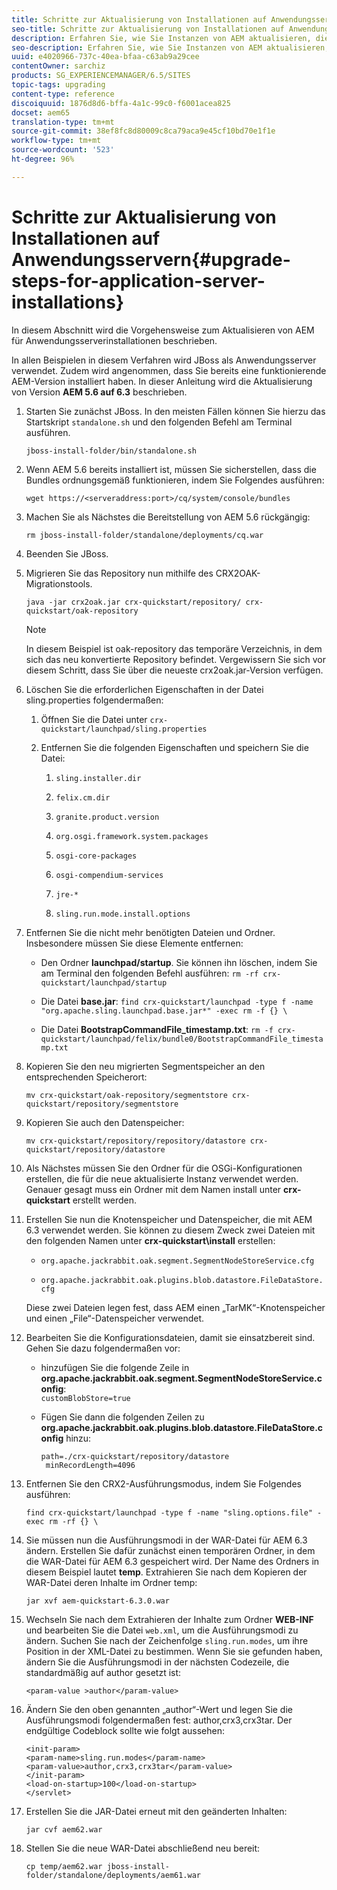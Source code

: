 ```yaml
---
title: Schritte zur Aktualisierung von Installationen auf Anwendungsservern
seo-title: Schritte zur Aktualisierung von Installationen auf Anwendungsservern
description: Erfahren Sie, wie Sie Instanzen von AEM aktualisieren, die über Anwendungsserver bereitgestellt werden.
seo-description: Erfahren Sie, wie Sie Instanzen von AEM aktualisieren, die über Anwendungsserver bereitgestellt werden.
uuid: e4020966-737c-40ea-bfaa-c63ab9a29cee
contentOwner: sarchiz
products: SG_EXPERIENCEMANAGER/6.5/SITES
topic-tags: upgrading
content-type: reference
discoiquuid: 1876d8d6-bffa-4a1c-99c0-f6001acea825
docset: aem65
translation-type: tm+mt
source-git-commit: 38ef8fc8d80009c8ca79aca9e45cf10bd70e1f1e
workflow-type: tm+mt
source-wordcount: '523'
ht-degree: 96%

---
```



# Schritte zur Aktualisierung von Installationen auf Anwendungsservern{#upgrade-steps-for-application-server-installations}

In diesem Abschnitt wird die Vorgehensweise zum Aktualisieren von AEM für Anwendungsserverinstallationen beschrieben.

In allen Beispielen in diesem Verfahren wird JBoss als Anwendungsserver verwendet. Zudem wird angenommen, dass Sie bereits eine funktionierende AEM-Version installiert haben. In dieser Anleitung wird die Aktualisierung von Version **AEM 5.6 auf 6.3** beschrieben.

1. Starten Sie zunächst JBoss. In den meisten Fällen können Sie hierzu das Startskript `standalone.sh` und den folgenden Befehl am Terminal ausführen.

   ```shell
   jboss-install-folder/bin/standalone.sh
   ```

1. Wenn AEM 5.6 bereits installiert ist, müssen Sie sicherstellen, dass die Bundles ordnungsgemäß funktionieren, indem Sie Folgendes ausführen:

   ```shell
   wget https://<serveraddress:port>/cq/system/console/bundles
   ```

1. Machen Sie als Nächstes die Bereitstellung von AEM 5.6 rückgängig:

   ```shell
   rm jboss-install-folder/standalone/deployments/cq.war
   ```

1. Beenden Sie JBoss.

1. Migrieren Sie das Repository nun mithilfe des CRX2OAK-Migrationstools.

   ```shell
   java -jar crx2oak.jar crx-quickstart/repository/ crx-quickstart/oak-repository
   ```

   >[!NOTE]
   >
   >In diesem Beispiel ist oak-repository das temporäre Verzeichnis, in dem sich das neu konvertierte Repository befindet. Vergewissern Sie sich vor diesem Schritt, dass Sie über die neueste crx2oak.jar-Version verfügen.

1. Löschen Sie die erforderlichen Eigenschaften in der Datei sling.properties folgendermaßen:

   1. Öffnen Sie die Datei unter `crx-quickstart/launchpad/sling.properties`
   1. Entfernen Sie die folgenden Eigenschaften und speichern Sie die Datei:

      1. `sling.installer.dir`

      1. `felix.cm.dir`

      1. `granite.product.version`

      1. `org.osgi.framework.system.packages`

      1. `osgi-core-packages`

      1. `osgi-compendium-services`

      1. `jre-*`

      1. `sling.run.mode.install.options`

1. Entfernen Sie die nicht mehr benötigten Dateien und Ordner. Insbesondere müssen Sie diese Elemente entfernen:

   * Den Ordner **launchpad/startup**. Sie können ihn löschen, indem Sie am Terminal den folgenden Befehl ausführen: `rm -rf crx-quickstart/launchpad/startup`

   * Die Datei **base.jar**: `find crx-quickstart/launchpad -type f -name "org.apache.sling.launchpad.base.jar*" -exec rm -f {} \`

   * Die Datei **BootstrapCommandFile_timestamp.txt**: `rm -f crx-quickstart/launchpad/felix/bundle0/BootstrapCommandFile_timestamp.txt`

1. Kopieren Sie den neu migrierten Segmentspeicher an den entsprechenden Speicherort:

   ```shell
   mv crx-quickstart/oak-repository/segmentstore crx-quickstart/repository/segmentstore
   ```

1. Kopieren Sie auch den Datenspeicher:

   ```shell
   mv crx-quickstart/repository/repository/datastore crx-quickstart/repository/datastore
   ```

1. Als Nächstes müssen Sie den Ordner für die OSGi-Konfigurationen erstellen, die für die neue aktualisierte Instanz verwendet werden. Genauer gesagt muss ein Ordner mit dem Namen install unter **crx-quickstart** erstellt werden.

1. Erstellen Sie nun die Knotenspeicher und Datenspeicher, die mit AEM 6.3 verwendet werden. Sie können zu diesem Zweck zwei Dateien mit den folgenden Namen unter **crx-quickstart\install** erstellen:

   * `org.apache.jackrabbit.oak.segment.SegmentNodeStoreService.cfg`

   * `org.apache.jackrabbit.oak.plugins.blob.datastore.FileDataStore.cfg`

   Diese zwei Dateien legen fest, dass AEM einen „TarMK“-Knotenspeicher und einen „File“-Datenspeicher verwendet.

1. Bearbeiten Sie die Konfigurationsdateien, damit sie einsatzbereit sind. Gehen Sie dazu folgendermaßen vor:

   * hinzufügen Sie die folgende Zeile in **org.apache.jackrabbit.oak.segment.SegmentNodeStoreService.config**:\
      `customBlobStore=true`

   * Fügen Sie dann die folgenden Zeilen zu **org.apache.jackrabbit.oak.plugins.blob.datastore.FileDataStore.config** hinzu:

      ```
      path=./crx-quickstart/repository/datastore
       minRecordLength=4096
      ```

1. Entfernen Sie den CRX2-Ausführungsmodus, indem Sie Folgendes ausführen:

   ```shell
   find crx-quickstart/launchpad -type f -name "sling.options.file" -exec rm -rf {} \
   ```

1. Sie müssen nun die Ausführungsmodi in der WAR-Datei für AEM 6.3 ändern. Erstellen Sie dafür zunächst einen temporären Ordner, in dem die WAR-Datei für AEM 6.3 gespeichert wird. Der Name des Ordners in diesem Beispiel lautet **temp**. Extrahieren Sie nach dem Kopieren der WAR-Datei deren Inhalte im Ordner temp:

   ```shell
   jar xvf aem-quickstart-6.3.0.war
   ```

1. Wechseln Sie nach dem Extrahieren der Inhalte zum Ordner **WEB-INF** und bearbeiten Sie die Datei `web.xml`, um die Ausführungsmodi zu ändern. Suchen Sie nach der Zeichenfolge `sling.run.modes`, um ihre Position in der XML-Datei zu bestimmen. Wenn Sie sie gefunden haben, ändern Sie die Ausführungsmodi in der nächsten Codezeile, die standardmäßig auf author gesetzt ist:

   ```shell
   <param-value >author</param-value>
   ```

1. Ändern Sie den oben genannten „author“-Wert und legen Sie die Ausführungsmodi folgendermaßen fest: author,crx3,crx3tar. Der endgültige Codeblock sollte wie folgt aussehen:

   ```
   <init-param>
   <param-name>sling.run.modes</param-name>
   <param-value>author,crx3,crx3tar</param-value>
   </init-param>
   <load-on-startup>100</load-on-startup>
   </servlet>
   ```

1. Erstellen Sie die JAR-Datei erneut mit den geänderten Inhalten:

   ```shell
   jar cvf aem62.war
   ```

1. Stellen Sie die neue WAR-Datei abschließend neu bereit:

   ```shell
   cp temp/aem62.war jboss-install-folder/standalone/deployments/aem61.war
   ```

